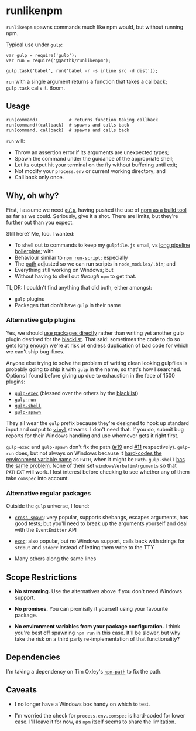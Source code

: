 # runlikenpm

`runlikenpm` spawns commands much like npm would, but without running npm.

Typical use under [`gulp`][gulp]:

    var gulp = require('gulp');
    var run = require('@garthk/runlikenpm');

    gulp.task('babel', run('babel -r -s inline src -d dist'));

`run` with a single argument returns a function that takes a callback;
`gulp.task` calls it. Boom.

## Usage

    run(command)            # returns function taking callback
    run(command)(callback)  # spawns and calls back
    run(command, callback)  # spawns and calls back

`run` will:

* Throw an assertion error if its arguments are unexpected types;
* Spawn the command under the guidance of the appropriate shell;
* Let its output hit your terminal on the fly without buffering until exit;
* Not modify your `process.env` or current working directory; and
* Call back only once.

## Why, oh why?

First, I assume we need [`gulp`][gulp], having pushed the use of
[npm as a build tool][Kirkel] as far as we could. Seriously, give it a shot.
There are limits, but they're further out than you expect.

Still here? Me, too. I wanted:

* To shell out to commands to keep my `gulpfile.js` small, vs
  [long pipeline boilerplate][boilerplate]; with
* Behaviour similar to [`npm run-script`][run-script]; especially
* The [path] adjusted so we can run scripts in `node_modules/.bin`; and
* Everything still working on Windows; but
* Without having to shell out *through* `npm` to get that.

TL;DR: I couldn't find anything that did both, either amongst:

* `gulp` plugins
* Packages that don't have `gulp` in their name

### Alternative gulp plugins

Yes, we should [use packages directly][guidelines] rather than writing yet
another gulp plugin destined for the [blacklist]. That said: sometimes the code
to do so gets [long enough][boilerplate] we're at risk of endless duplication of
bad code for which we can't ship bug-fixes.

Anyone else trying to solve the problem of writing clean looking gulpfiles
is probably going to ship it with `gulp` in the name, so that's how I searched.
Options I found before giving up due to exhaustion in the face of 1500 plugins:

* [`gulp-exec`](https://www.npmjs.com/package/gulp-exec/) (blessed over the
  others by the [blacklist])
* [`gulp-run`](https://www.npmjs.com/package/gulp-run`)
* [`gulp-shell`](https://github.com/sun-zheng-an/gulp-shell)
* [`gulp-spawn`](https://www.npmjs.com/package/gulp-spawn/)

They all wear the `gulp` prefix because they're designed to hook up standard
input and output to [`vinyl`](https://www.npmjs.com/package/vinyl) streams.
I don't need that. If you do, submit bug reports for their Windows handling and
use whomever gets it right first.

`gulp-exec` and `gulp-spawn` don't fix the path ([#19] and [#11] respectively).
`gulp-run` does, but not always on Windows because it [hard-codes the
environment variable name][L32] as `PATH`, when it might be `Path`. `gulp-shell`
[has the same problem][L28]. None of them set `windowsVerbatimArguments` so that
`PATHEXT` will work. I lost interest before checking to see whether any of them
take `comspec` into account.

### Alternative regular packages

Outside the `gulp` universe, I found:

* [`cross-spawn`](https://www.npmjs.com/package/cross-spawn): very popular,
  supports shebangs, escapes arguments, has good tests; but you'll need to break
  up the arguments yourself and deal with the `EventEmitter` API

* [`exec`](https://www.npmjs.com/package/exec): also popular, but no Windows
  support, calls back with strings for `stdout` and `stderr` instead of letting
  them write to the TTY

* Many others along the same lines

## Scope Restrictions

* **No streaming.** Use the alternatives above if you
  don't need Windows support.

* **No promises.** You can promisify it yourself using your favourite package.

* **No environment variables from your package configuration.** I think you're
  best off spawning `npm run` in this case. It'll be slower, but why take the
  risk on a third party re-implementation of that functionality?

## Dependencies

I'm taking a dependency on Tim Oxley's
[`npm-path`](https://www.npmjs.com/package/npm-path) to fix the path.

## Caveats

* I no longer have a Windows box handy on which to test.

* I'm worried the check for `process.env.comspec` is hard-coded for lower case.
  I'll leave it for now, as `npm` itself seems to share the limitation.

[#11]: https://github.com/hparra/gulp-spawn/issues/11
[#19]: https://github.com/robrich/gulp-exec/issues/19
[Kirkel]: http://blog.keithcirkel.co.uk/how-to-use-npm-as-a-build-tool/
[L28]: https://github.com/sun-zheng-an/gulp-shell/blob/master/index.js#L28
[L32]: https://github.com/cbarrick/gulp-run/blob/master/lib/command.js#L32
[boilerplate]: https://github.com/gulpjs/gulp/blob/master/docs/recipes/browserify-uglify-sourcemap.md
[blacklist]: https://github.com/gulpjs/plugins/blob/master/src/blackList.json
[guidelines]: https://github.com/gulpjs/gulp/blob/master/docs/writing-a-plugin/guidelines.md
[gulp]: http://gulpjs.com
[path]: https://docs.npmjs.com/misc/scripts#path
[run-script]: https://docs.npmjs.com/cli/run-script
